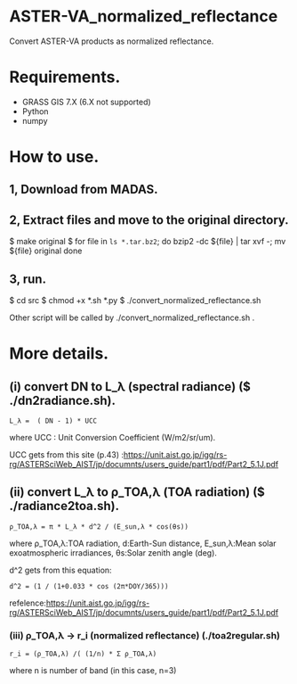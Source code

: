 # ASTER-VA_normalized_reflectance

Convert ASTER-VA products as normalized reflectance.

# Requirements.

* GRASS GIS 7.X (6.X not supported)
* Python
* numpy

# How to use.

## 1, Download from MADAS.

## 2, Extract files and move to the original directory.
 $ make original
 $ for file in `ls *.tar.bz2`; do bzip2 -dc ${file} | tar xvf -; mv ${file} original done

## 3, run.
 $ cd src
 $ chmod +x *.sh *.py
 $ ./convert_normalized_reflectance.sh

Other script will be called by ./convert_normalized_reflectance.sh .

# More details.

## (i) convert DN to  L_λ (spectral radiance) ($ ./dn2radiance.sh).

```
L_λ =  ( DN - 1) * UCC
```

where UCC : Unit Conversion Coefficient (W/m2/sr/um).

UCC gets from this site (p.43) :https://unit.aist.go.jp/igg/rs-rg/ASTERSciWeb_AIST/jp/documnts/users_guide/part1/pdf/Part2_5.1J.pdf

## (ii) convert L_λ  to ρ_TOA,λ (TOA radiation) ($ ./radiance2toa.sh).

```
ρ_TOA,λ = π * L_λ * d^2 / (E_sun,λ * cos(θs))
```

where ρ_TOA,λ:TOA radiation, d:Earth-Sun distance, E_sun,λ:Mean solar exoatmospheric irradiances, θs:Solar zenith angle (deg).


d^2 gets from this equation:
```
d^2 = (1 / (1+0.033 * cos (2π*DOY/365)))
```

refelence:https://unit.aist.go.jp/igg/rs-rg/ASTERSciWeb_AIST/jp/documnts/users_guide/part1/pdf/Part2_5.1J.pdf

### (iii) ρ_TOA,λ → r_i (normalized reflectance) (./toa2regular.sh) 

```
r_i = (ρ_TOA,λ) /( (1/n) * Σ ρ_TOA,λ)
```

where n is number of band (in this case, n=3)


